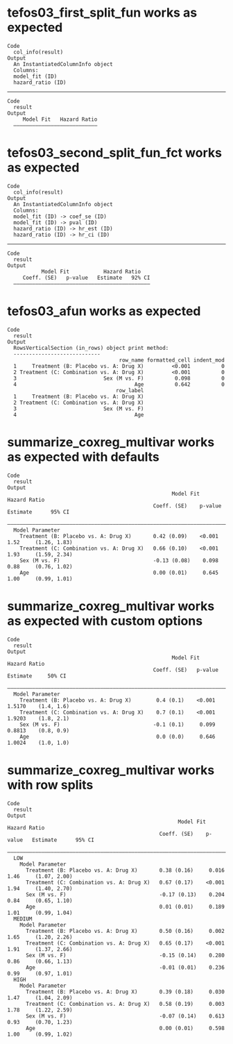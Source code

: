 # tefos03_first_split_fun works as expected

    Code
      col_info(result)
    Output
      An InstantiatedColumnInfo object
      Columns:
      model_fit (ID)
      hazard_ratio (ID)
      

---

    Code
      result
    Output
         Model Fit   Hazard Ratio
      ———————————————————————————

# tefos03_second_split_fun_fct works as expected

    Code
      col_info(result)
    Output
      An InstantiatedColumnInfo object
      Columns:
      model_fit (ID) -> coef_se (ID)
      model_fit (ID) -> pval (ID)
      hazard_ratio (ID) -> hr_est (ID)
      hazard_ratio (ID) -> hr_ci (ID)
      

---

    Code
      result
    Output
               Model Fit           Hazard Ratio   
         Coeff. (SE)   p-value   Estimate   92% CI
      ————————————————————————————————————————————

# tefos03_afun works as expected

    Code
      result
    Output
      RowsVerticalSection (in_rows) object print method:
      ----------------------------
                                        row_name formatted_cell indent_mod
      1     Treatment (B: Placebo vs. A: Drug X)         <0.001          0
      2 Treatment (C: Combination vs. A: Drug X)         <0.001          0
      3                            Sex (M vs. F)          0.098          0
      4                                      Age          0.642          0
                                       row_label
      1     Treatment (B: Placebo vs. A: Drug X)
      2 Treatment (C: Combination vs. A: Drug X)
      3                            Sex (M vs. F)
      4                                      Age

# summarize_coxreg_multivar works as expected with defaults

    Code
      result
    Output
                                                         Model Fit               Hazard Ratio      
                                                   Coeff. (SE)    p-value   Estimate      95% CI   
      —————————————————————————————————————————————————————————————————————————————————————————————
      Model Parameter                                                                              
        Treatment (B: Placebo vs. A: Drug X)       0.42 (0.09)    <0.001      1.52     (1.26, 1.83)
        Treatment (C: Combination vs. A: Drug X)   0.66 (0.10)    <0.001      1.93     (1.59, 2.34)
        Sex (M vs. F)                              -0.13 (0.08)    0.098      0.88     (0.76, 1.02)
        Age                                        0.00 (0.01)     0.645      1.00     (0.99, 1.01)

# summarize_coxreg_multivar works as expected with custom options

    Code
      result
    Output
                                                         Model Fit             Hazard Ratio     
                                                   Coeff. (SE)   p-value   Estimate     50% CI  
      ——————————————————————————————————————————————————————————————————————————————————————————
      Model Parameter                                                                           
        Treatment (B: Placebo vs. A: Drug X)        0.4 (0.1)    <0.001     1.5170    (1.4, 1.6)
        Treatment (C: Combination vs. A: Drug X)    0.7 (0.1)    <0.001     1.9203    (1.8, 2.1)
        Sex (M vs. F)                              -0.1 (0.1)     0.099     0.8813    (0.8, 0.9)
        Age                                         0.0 (0.0)     0.646     1.0024    (1.0, 1.0)

# summarize_coxreg_multivar works with row splits

    Code
      result
    Output
                                                           Model Fit               Hazard Ratio      
                                                     Coeff. (SE)    p-value   Estimate      95% CI   
      ———————————————————————————————————————————————————————————————————————————————————————————————
      LOW                                                                                            
        Model Parameter                                                                              
          Treatment (B: Placebo vs. A: Drug X)       0.38 (0.16)     0.016      1.46     (1.07, 2.00)
          Treatment (C: Combination vs. A: Drug X)   0.67 (0.17)    <0.001      1.94     (1.40, 2.70)
          Sex (M vs. F)                              -0.17 (0.13)    0.204      0.84     (0.65, 1.10)
          Age                                        0.01 (0.01)     0.189      1.01     (0.99, 1.04)
      MEDIUM                                                                                         
        Model Parameter                                                                              
          Treatment (B: Placebo vs. A: Drug X)       0.50 (0.16)     0.002      1.65     (1.20, 2.26)
          Treatment (C: Combination vs. A: Drug X)   0.65 (0.17)    <0.001      1.91     (1.37, 2.66)
          Sex (M vs. F)                              -0.15 (0.14)    0.280      0.86     (0.66, 1.13)
          Age                                        -0.01 (0.01)    0.236      0.99     (0.97, 1.01)
      HIGH                                                                                           
        Model Parameter                                                                              
          Treatment (B: Placebo vs. A: Drug X)       0.39 (0.18)     0.030      1.47     (1.04, 2.09)
          Treatment (C: Combination vs. A: Drug X)   0.58 (0.19)     0.003      1.78     (1.22, 2.59)
          Sex (M vs. F)                              -0.07 (0.14)    0.613      0.93     (0.70, 1.23)
          Age                                        0.00 (0.01)     0.598      1.00     (0.99, 1.02)

